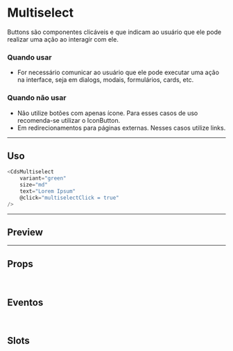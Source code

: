 # Multiselect

Buttons são componentes clicáveis e que indicam ao usuário que ele pode realizar uma ação ao interagir com ele.

### Quando usar

- For necessário comunicar ao usuário que ele pode executar uma ação na interface,
  seja em dialogs, modais, formulários, cards, etc.

### Quando não usar

- Não utilize botões com apenas ícone. Para esses casos de uso recomenda-se utilizar o IconButton.
- Em redirecionamentos para páginas externas. Nesses casos utilize links.

---

## Uso

```js
<CdsMultiselect
	variant="green"
	size="md"
	text="Lorem Ipsum"
	@click="multiselectClick = true"
/>
```

---

## Preview

<PreviewBuilder
	:args
	:component="CdsMultiselect"
	:events="cdsMultiselectEvents"
/>

---

## Props

<APITable
	name="Multiselect"
	section="props"
/>
<br />

## Eventos

<APITable
	name="Multiselect"
	section="events"
/>
<br />

## Slots

<APITable
	name="Multiselect"
	section="slots"
/>

<script setup>
import CdsMultiselect from '@/components/Multiselect.vue';

const cdsMultiselectEvents = [
	'multiselect-click'
];
</script>
